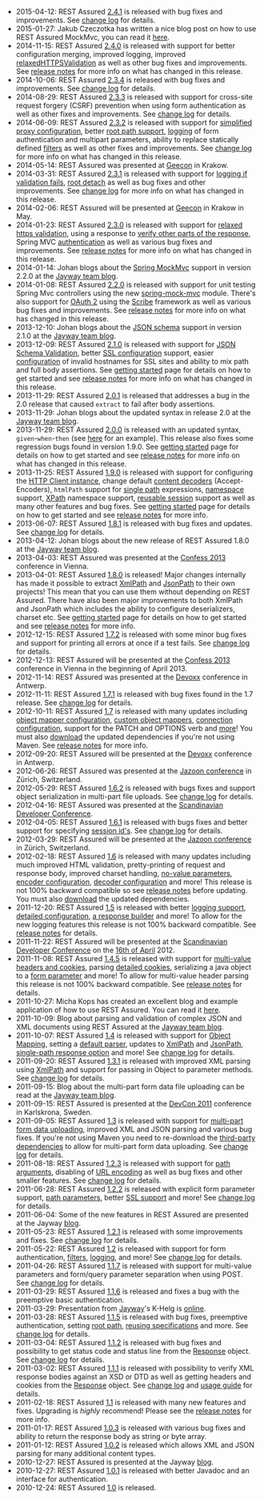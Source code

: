 * 2015-04-12: REST Assured [2.4.1](http://dl.bintray.com/johanhaleby/generic/rest-assured-2.4.1-dist.zip) is released with bug fixes and improvements. See [change log](https://raw.githubusercontent.com/jayway/rest-assured/master/changelog.txt) for details.
* 2015-01-27: Jakub Czeczotka has written a nice blog post on how to use REST Assured MockMvc, you can read it [here](http://blog.czeczotka.com/2015/01/20/spring-mvc-integration-test-with-rest-assured-and-mockmvc/).
* 2014-11-15: REST Assured [2.4.0](http://dl.bintray.com/johanhaleby/generic/rest-assured-2.4.0-dist.zip) is released with support for better configuration merging, improved logging, improved [relaxedHTTPSValidation](https://github.com/jayway/rest-assured/wiki/Usage#ssl) as well as other bug fixes and improvements. See [release notes](https://github.com/jayway/rest-assured/wiki/ReleaseNotes24) for more info on what has changed in this release.
* 2014-10-06: REST Assured [2.3.4](http://dl.bintray.com/johanhaleby/generic/rest-assured-2.3.4-dist.zip) is released with bug fixes and improvements. See [change log](https://raw.githubusercontent.com/jayway/rest-assured/master/changelog.txt) for details.
* 2014-08-29: REST Assured [2.3.3](http://dl.bintray.com/johanhaleby/generic/rest-assured-2.3.3-dist.zip) is released with support for cross-site request forgery (CSRF) prevention when using form authentication as well as other fixes and improvements. See [change log](https://raw.githubusercontent.com/jayway/rest-assured/master/changelog.txt) for details.
* 2014-06-09: REST Assured [2.3.2](http://dl.bintray.com/johanhaleby/generic/rest-assured-2.3.2-dist.zip) is released with support for [simplified proxy configuration](Usage#proxy-configuration), better [root path support](Usage#root-path), [logging](Usage#logging) of form authentication and multipart parameters, ability to replace statically defined [filters](Usage#filters) as well as other fixes and improvements. See [change log](https://raw.githubusercontent.com/jayway/rest-assured/master/changelog.txt) for more info on what has changed in this release.
* 2014-05-14: REST Assured was presented at [Geecon](http://2014.geecon.org/) in Krakow.
* 2014-03-31: REST Assured [2.3.1](http://dl.bintray.com/johanhaleby/generic/rest-assured-2.3.1-dist.zip) is released with support for [logging if validation fails](Usage#log-if-validation-fails), [root detach](Usage#root-path) as well as bug fixes and other improvements. See [change log](https://raw.githubusercontent.com/jayway/rest-assured/master/changelog.txt) for more info on what has changed in this release.
* 2014-02-06: REST Assured will be presented at [Geecon](http://2014.geecon.org/) in Krakow in May.
* 2014-01-23: REST Assured [2.3.0](http://dl.bintray.com/johanhaleby/generic/rest-assured-2.3.0-dist.zip) is released with support for [relaxed https validation](Usage#ssl), using a response to [verify other parts of the response](Usage#use-the-response-to-verify-other-parts-of-the-response), Spring MVC [authentication](Usage#spring-mvc-authentication) as well as various bug fixes and improvements. See [release notes](ReleaseNotes23) for more info on what has changed in this release.
* 2014-01-14: Johan blogs about the [Spring MockMvc](Usage#spring-mock-mvc-module) support in version 2.2.0 at the [Jayway team blog](http://www.jayway.com/2014/01/14/unit-testing-spring-mvc-controllers-with-rest-assured/).
* 2014-01-08: REST Assured [2.2.0](https://rest-assured.googlecode.com/files/rest-assured-2.2.0-dist.zip) is released with support for unit testing Spring Mvc controllers using the new [spring-mock-mvc](Usage#spring-mock-mvc-module) module. There's also support for [OAuth 2](Usage#oauth) using the [Scribe](https://github.com/fernandezpablo85/scribe-java) framework as well as various bug fixes and improvements. See [release notes](ReleaseNotes22) for more info on what has changed in this release.
* 2013-12-10: Johan blogs about the [JSON schema](Usage#json-schema-validation) support in version 2.1.0 at the [Jayway team blog](http://www.jayway.com/2013/12/10/json-schema-validation-with-rest-assured/).
* 2013-12-09: REST Assured [2.1.0](https://rest-assured.googlecode.com/files/rest-assured-2.1.0-dist.zip) is released with support for [JSON Schema Validation](Usage#json-schema-validation), better [SSL configuration](Usage#ssl-config) support, easier [configuration](Usage#ssl-invalid-hostname) of invalid hostnames for SSL sites and ability to mix path and full body assertions. See [getting started](GettingStarted) page for details on how to get started and see [release notes](ReleaseNotes21) for more info on what has changed in this release.
* 2013-11-29: REST Assured [2.0.1](https://rest-assured.googlecode.com/files/rest-assured-2.0.1-dist.zip) is released that addresses a bug in the 2.0 release that caused `extract` to fail after body assertions.
* 2013-11-29: Johan blogs about the updated syntax in release 2.0 at the [Jayway team blog](http://www.jayway.com/2013/11/29/rest-assured-2-0-testing-your-rest-services-is-easier-than-ever/).
* 2013-11-29: REST Assured [2.0.0](https://rest-assured.googlecode.com/files/rest-assured-2.0.0-dist.zip) is released with an updated syntax, `given`-`when`-`then` (see [here](Usage#extracting-values-from-the-response-after-validation) for an example). This release also fixes some regression bugs found in version 1.9.0. See [getting started](GettingStarted) page for details on how to get started and see [release notes](ReleaseNotes20) for more info on what has changed in this release.
* 2013-11-25: REST Assured [1.9.0](https://rest-assured.googlecode.com/files/rest-assured-1.9.0-dist.zip) is released with support for configuring the [HTTP Client instance](Usage#http-client-config),  change default [content decoders](Usage#decoder-config) (Accept-Encoders), `htmlPath` support for [single path](Usage#single-path) expressions, [namespace](Usage#xml-namespaces) support, [XPath](Usage#xpath) namespace support, [reusable session](Usage#session-filter) support as well as many other features and bug fixes. See [getting started](GettingStarted) page for details on how to get started and see [release notes](ReleaseNotes19) for more info.
* 2013-06-07: REST Assured [1.8.1](https://rest-assured.googlecode.com/files/rest-assured-1.8.1-dist.zip) is released with bug fixes and updates. See [change log](http://github.com/jayway/rest-assured/raw/master/changelog.txt) for details.
* 2013-04-12: Johan blogs about the new release of REST Assured 1.8.0 at the [Jayway team blog](http://www.jayway.com/2013/04/12/whats-new-in-rest-assured-1-8/).
* 2013-04-03: REST Assured was presented at the [Confess 2013](https://2013.con-fess.com/sessions/-/details/60/Do-you-REST-Assured) conference in Vienna.
* 2013-04-01: REST Assured [1.8.0](https://rest-assured.googlecode.com/files/rest-assured-1.8.0-dist.zip) is released! Major changes internally has made it possible to extract [XmlPath](http://rest-assured.googlecode.com/svn/tags/1.8.0/apidocs/com/jayway/restassured/path/xml/XmlPath.html) and [JsonPath](http://rest-assured.googlecode.com/svn/tags/1.8.0/apidocs/com/jayway/restassured/path/json/JsonPath.html) to their own projects! This mean that you can use them without depending on REST Assured. There have also been major improvements to both XmlPath and JsonPath which includes the ability to configure deserializers, charset etc. See [getting started](GettingStarted) page for details on how to get started and see [release notes](ReleaseNotes18) for more info.
* 2012-12-15: REST Assured [1.7.2](http://rest-assured.googlecode.com/files/rest-assured-1.7.2.zip) is released with some minor bug fixes and support for printing all errors at once if a test fails. See [change log](http://github.com/jayway/rest-assured/raw/master/changelog.txt) for details.
* 2012-12-13: REST Assured will be presented at the [Confess 2013](https://2013.con-fess.com/sessions/-/details/60/Do-you-REST-Assured) conference in Vienna in the beginning of April 2013.
* 2012-11-14: REST Assured was presented at the [Devoxx](http://www.devoxx.com/display/DV12/Do+you+REST+Assured) conference in Antwerp.
* 2012-11-11: REST Assured [1.7.1](http://rest-assured.googlecode.com/files/rest-assured-1.7.1.zip) is released with bug fixes found in the 1.7 release. See [change log](http://github.com/jayway/rest-assured/raw/master/changelog.txt) for details.
* 2012-10-11: REST Assured [1.7](http://rest-assured.googlecode.com/files/rest-assured-1.7.zip) is released with many updates including [object mapper configuration](Usage#configuration), [custom object mappers](Usage#custom), [connection configuration](Usage#connection-config), support for the PATCH and OPTIONS verb and [more](http://github.com/jayway/rest-assured/raw/master/changelog.txt)! You must also [download](http://rest-assured.googlecode.com/files/rest-assured-dependencies.zip) the updated dependencies if you're not using Maven. See [release notes](ReleaseNotes17) for more info.
* 2012-09-20: REST Assured will be presented at the [Devoxx](http://www.devoxx.com/display/DV12/Do+you+REST+Assured) conference in Antwerp.
* 2012-06-26: REST Assured was presented at the [Jazoon conference](http://jazoon.com/) in Zürich, Switzerland.
* 2012-05-29: REST Assured [1.6.2](http://rest-assured.googlecode.com/files/rest-assured-1.6.2.zip) is released with bugs fixes and support object serialization in multi-part file uploads. See [change log](http://github.com/jayway/rest-assured/raw/master/changelog.txt) for details.
* 2012-04-16: REST Assured was presented at the [Scandinavian Developer Conference](http://www.scandevconf.se/).
* 2012-04-05: REST Assured [1.6.1](http://rest-assured.googlecode.com/files/rest-assured-1.6.1.zip) is released with bugs fixes and better support for specifying [session id's](Usage#session-support). See [change log](http://github.com/jayway/rest-assured/raw/master/changelog.txt) for details.
* 2012-03-29: REST Assured will be presented at the [Jazoon conference](http://jazoon.com/2012/) in Zürich, Switzerland.
* 2012-02-18: REST Assured [1.6](http://rest-assured.googlecode.com/files/rest-assured-1.6.zip) is released with many updates including much improved HTML validation, pretty-printing of request and response body, improved charset handling, [no-value parameters](Usage#no-value-parameter), [encoder configuration](Usage#encoder-config), [decoder configuration](Usage#decoder-config) and more! This release is not 100% backward compatible so see [release notes](ReleaseNotes16) before updating. You must also [download](http://rest-assured.googlecode.com/files/rest-assured-dependencies.zip) the updated dependencies.
* 2011-12-20: REST Assured [1.5](http://rest-assured.googlecode.com/files/rest-assured-1.5.zip) is released with better [logging support](Usage#logging), [detailed configuration](Usage#detailed-configuration), [a response builder](Usage#response-builder) and more! To allow for the new logging features this release is not 100% backward compatible. See [release notes](ReleaseNotes15) for details.
* 2011-11-22: REST Assured will be presented at the [Scandinavian Developer Conference](http://www.scandevconf.se/) on the [16th of April](http://www.scandevconf.se/2012/conference/detailed-program/) 2012.
* 2011-11-08: REST Assured [1.4.5](http://rest-assured.googlecode.com/files/rest-assured-1.4.5.zip) is released with support for [multi-value headers and cookies](Usage#multi-value-headers-and-cookies), parsing [detailed cookies](Usage#detailed-cookies), serializing a java object to a [form parameter](Usage#content-type-based-serialization) and more! To allow for multi-value header parsing this release is not 100% backward compatible. See [release notes](ReleaseNotes145) for details.
* 2011-10-27: Micha Kops has created an excellent blog and example application of how to use REST Assured. You can read it [here](http://www.hascode.com/2011/10/testing-restful-web-services-made-easy-using-the-rest-assured-framework/).
* 2011-10-09: Blog about parsing and validation of complex JSON and XML documents using REST Assured at the [Jayway team blog](http://blog.jayway.com/2011/10/09/simple-parsing-of-complex-json-and-xml-documents-in-java/).
* 2011-10-07: REST Assured [1.4](http://rest-assured.googlecode.com/files/rest-assured-1.4.zip) is released with support for [Object Mapping](Usage#object-mapping), setting a [default parser](Usage#default-parser), updates to [XmlPath](http://rest-assured.googlecode.com/svn/tags/1.4/apidocs/com/jayway/restassured/path/xml/XmlPath.html) and [JsonPath](http://rest-assured.googlecode.com/svn/tags/1.4/apidocs/com/jayway/restassured/path/json/JsonPath.html), [single-path response option](Usage#single-path) and more! See [change log](http://github.com/jayway/rest-assured/raw/master/changelog.txt) for details.
* 2011-09-20: REST Assured [1.3.1](http://rest-assured.googlecode.com/files/rest-assured-1.3.1.zip) is released with improved XML parsing using [XmlPath](http://rest-assured.googlecode.com/svn/tags/1.3.1/apidocs/com/jayway/restassured/path/xml/XmlPath.html) and support for passing in Object to parameter methods. See [change log](http://github.com/jayway/rest-assured/raw/master/changelog.txt) for details.
* 2011-09-15: Blog about the multi-part form data file uploading can be read at the [Jayway team blog](http://blog.jayway.com/2011/09/15/multipart-form-data-file-uploading-made-simple-with-rest-assured/).
* 2011-09-15: REST Assured is presented at the [DevCon 2011](http://telecomcity.org/hem/devcon11.aspx) conference in Karlskrona, Sweden.
* 2011-09-05: REST Assured [1.3](http://rest-assured.googlecode.com/files/rest-assured-1.3.zip) is released with support for [multi-part form data uploading](Usage#multi-part-form-data), improved XML and JSON parsing and various bug fixes. If you're not using Maven you need to re-download the [third-party dependencies](http://rest-assured.googlecode.com/files/rest-assured-legacy-dependencies.zip) to allow for multi-part form data uploading. See [change log](http://github.com/jayway/rest-assured/raw/master/changelog.txt) for details.
* 2011-08-18: REST Assured [1.2.3](http://rest-assured.googlecode.com/files/rest-assured-1.2.3.zip) is released with support for [path arguments](Usage#path-arguments), disabling of [URL encoding](Usage#url-encoding) as well as bug fixes and other smaller features. See [change log](http://github.com/jayway/rest-assured/raw/master/changelog.txt) for details.
* 2011-06-28: REST Assured [1.2.2](http://rest-assured.googlecode.com/files/rest-assured-1.2.2.zip) is released with explicit form parameter support, [path parameters](Usage#path-parameters), better [SSL support](Usage#ssl) and more! See [change log](http://github.com/jayway/rest-assured/raw/master/changelog.txt) for details.
* 2011-06-04: Some of the new features in REST Assured are presented at the Jayway [blog](http://blog.jayway.com/2011/06/04/is-your-rest-assured/).
* 2011-05-23: REST Assured [1.2.1](http://rest-assured.googlecode.com/files/rest-assured-1.2.1.zip) is released with some improvements and fixes. See [change log](http://github.com/jayway/rest-assured/raw/master/changelog.txt) for details.
* 2011-05-22: REST Assured [1.2](http://rest-assured.googlecode.com/files/rest-assured-1.2.zip) is released with support for form authentication, [filters](Usage#filters), [logging](Usage#logging), and more! See [change log](http://github.com/jayway/rest-assured/raw/master/changelog.txt) for details.
* 2011-04-26: REST Assured [1.1.7](http://rest-assured.googlecode.com/files/rest-assured-1.1.7.zip) is released with support for multi-value parameters and form/query parameter separation when using POST. See [change log](http://github.com/jayway/rest-assured/raw/master/changelog.txt) for details.
* 2011-03-29: REST Assured [1.1.6](http://rest-assured.googlecode.com/files/rest-assured-1.1.6.zip) is released and fixes a bug with the preemptive basic authentication.
* 2011-03-29: Presentation from [Jayway](http://www.jayway.com)'s K-Helg is [online](http://rest-assured.googlecode.com/files/rest-assured-khelg-2011.pdf).
* 2011-03-28: REST Assured [1.1.5](http://rest-assured.googlecode.com/files/rest-assured-1.1.5.zip) is released with bug fixes, preemptive authentication, setting [root path](Usage#root-path), [reusing specifications](Usage#specification-re-use) and more. See [change log](http://github.com/jayway/rest-assured/raw/master/changelog.txt) for details.
* 2011-03-04: REST Assured [1.1.2](http://rest-assured.googlecode.com/files/rest-assured-1.1.2.zip) is released with bug fixes and possibility to get status code and status line from the [Response](http://rest-assured.googlecode.com/svn/tags/1.1.5/apidocs/com/jayway/restassured/response/Response.html) object. See [change log](http://github.com/jayway/rest-assured/raw/master/changelog.txt) for details.
* 2011-03-02: REST Assured [1.1.1](http://rest-assured.googlecode.com/files/rest-assured-1.1.1.zip) is released with possibility to verify XML response bodies against an XSD or DTD as well as getting headers and cookies from the [Response](http://rest-assured.googlecode.com/svn/tags/1.1.5/apidocs/com/jayway/restassured/response/Response.html) object. See [change log](http://github.com/jayway/rest-assured/raw/master/changelog.txt) and [usage guide](Usage) for details.
* 2011-02-18: REST Assured [1.1](http://rest-assured.googlecode.com/files/rest-assured-1.1.zip) is released with many new features and fixes. Upgrading is _highly_ recommend! Please see the [release notes](ReleaseNotes11) for more info.
* 2011-01-17: REST Assured [1.0.3](http://rest-assured.googlecode.com/files/rest-assured-1.0.3.zip) is released with various bug fixes and ability to return the response body as string or byte array.
* 2011-01-12: REST Assured [1.0.2](http://rest-assured.googlecode.com/files/rest-assured-1.0.2.zip) is released which allows XML and JSON parsing for many additional content types.
* 2010-12-27: REST Assured is presented at the Jayway [blog](http://blog.jayway.com/2010/12/27/rest-assured-or-how-to-easily-test-rest-services-in-java/).
* 2010-12-27: REST Assured [1.0.1](http://rest-assured.googlecode.com/files/rest-assured-1.0.1.zip) is released with better Javadoc and an interface for authentication.
* 2010-12-24: REST Assured [1.0](http://rest-assured.googlecode.com/files/rest-assured-1.0.zip) is released.